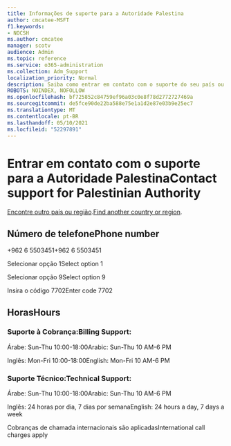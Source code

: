 ```yaml
---
title: Informações de suporte para a Autoridade Palestina
author: cmcatee-MSFT
f1.keywords:
- NOCSH
ms.author: cmcatee
manager: scotv
audience: Admin
ms.topic: reference
ms.service: o365-administration
ms.collection: Adm_Support
localization_priority: Normal
description: Saiba como entrar em contato com o suporte do seu país ou região.
ROBOTS: NOINDEX, NOFOLLOW
ms.openlocfilehash: bf725852c84759ef96a03c0e8f78d2772727469a
ms.sourcegitcommit: de5fce90de22ba588e75e1a1d2e87e03b9e25ec7
ms.translationtype: MT
ms.contentlocale: pt-BR
ms.lasthandoff: 05/10/2021
ms.locfileid: "52297891"
---
```

# <a name="contact-support-for-palestinian-authority"></a><span data-ttu-id="8ec56-103">Entrar em contato com o suporte para a Autoridade Palestina</span><span class="sxs-lookup"><span data-stu-id="8ec56-103">Contact support for Palestinian Authority</span></span>

<span data-ttu-id="8ec56-104">[Encontre outro país ou região](../../business-video/get-help-support.md).</span><span class="sxs-lookup"><span data-stu-id="8ec56-104">[Find another country or region](../../business-video/get-help-support.md).</span></span>

## <a name="phone-number"></a><span data-ttu-id="8ec56-105">Número de telefone</span><span class="sxs-lookup"><span data-stu-id="8ec56-105">Phone number</span></span>
<span data-ttu-id="8ec56-106">+962 6 5503451</span><span class="sxs-lookup"><span data-stu-id="8ec56-106">+962 6 5503451</span></span>

<span data-ttu-id="8ec56-107">Selecionar opção 1</span><span class="sxs-lookup"><span data-stu-id="8ec56-107">Select option 1</span></span>

<span data-ttu-id="8ec56-108">Selecionar opção 9</span><span class="sxs-lookup"><span data-stu-id="8ec56-108">Select option 9</span></span>

<span data-ttu-id="8ec56-109">Insira o código 7702</span><span class="sxs-lookup"><span data-stu-id="8ec56-109">Enter code 7702</span></span>

## <a name="hours"></a><span data-ttu-id="8ec56-110">Horas</span><span class="sxs-lookup"><span data-stu-id="8ec56-110">Hours</span></span>
### <a name="billing-support"></a><span data-ttu-id="8ec56-111">Suporte à Cobrança:</span><span class="sxs-lookup"><span data-stu-id="8ec56-111">Billing Support:</span></span>

<span data-ttu-id="8ec56-112">Árabe: Sun-Thu 10:00-18:00</span><span class="sxs-lookup"><span data-stu-id="8ec56-112">Arabic: Sun-Thu 10 AM-6 PM</span></span>

<span data-ttu-id="8ec56-113">Inglês: Mon-Fri 10:00-18:00</span><span class="sxs-lookup"><span data-stu-id="8ec56-113">English: Mon-Fri 10 AM-6 PM</span></span>

### <a name="technical-support"></a><span data-ttu-id="8ec56-114">Suporte Técnico:</span><span class="sxs-lookup"><span data-stu-id="8ec56-114">Technical Support:</span></span>

<span data-ttu-id="8ec56-115">Árabe: Sun-Thu 10:00-18:00</span><span class="sxs-lookup"><span data-stu-id="8ec56-115">Arabic: Sun-Thu 10 AM-6 PM</span></span>

<span data-ttu-id="8ec56-116">Inglês: 24 horas por dia, 7 dias por semana</span><span class="sxs-lookup"><span data-stu-id="8ec56-116">English: 24 hours a day, 7 days a week</span></span>

<span data-ttu-id="8ec56-117">Cobranças de chamada internacionais são aplicadas</span><span class="sxs-lookup"><span data-stu-id="8ec56-117">International call charges apply</span></span>
